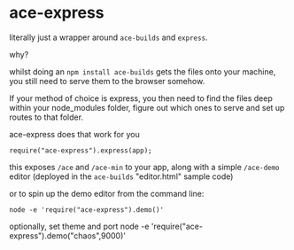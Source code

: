 # ace-express

literally just a wrapper around `ace-builds` and `express`.

why?

whilst doing an `npm install ace-builds` gets the files onto your machine, you still need to serve them to the browser somehow.

If your method of choice is express, you then need to find the files deep within your node_modules folder, figure out which ones to serve and set up routes to that folder.

ace-express does that work for you

    require("ace-express").express(app);

this exposes `/ace` and `/ace-min` to your app, along with a simple `/ace-demo` editor (deployed in the `ace-builds` "editor.html" sample code)

or to spin up the demo editor from the command line:

    node -e 'require("ace-express").demo()'

optionally, set theme and port
    node -e 'require("ace-express").demo("chaos",9000)'


